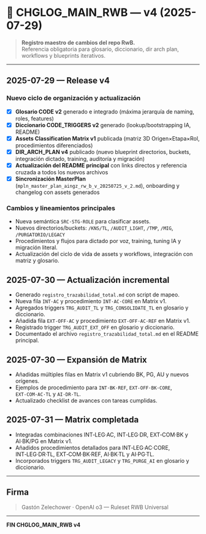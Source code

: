 # 📜 CHGLOG_MAIN_RWB — v4 (2025-07-29)
> **Registro maestro de cambios del repo RwB.**  
> Referencia obligatoria para glosario, diccionario, dir arch plan, workflows y blueprints iterativos.

---

## 2025-07-29 — Release v4

### Nuevo ciclo de organización y actualización
- [x] **Glosario CODE v2** generado e integrado (máxima jerarquía de naming, roles, features)
- [x] **Diccionario CODE_TRIGGERS v2** generado (lookup/bootstrapping IA, README)
- [x] **Assets Classification Matrix v1** publicada (matriz 3D Origen×Etapa×Rol, procedimientos diferenciados)
- [x] **DIR_ARCH_PLAN v4** publicado (nuevo blueprint directorios, buckets, integración dictado, training, auditoría y migración)
- [x] **Actualización del README principal** con links directos y referencia cruzada a todos los nuevos archivos
- [x] **Sincronización MasterPlan** (`mpln_master_plan_aingz_rw_b_v_20250725_v_2.md`), onboarding y changelog con assets generados

### Cambios y lineamientos principales
- Nueva semántica `SRC·STG·ROLE` para clasificar assets.
- Nuevos directorios/buckets: `/KNS/TL`, `/AUDIT_LIGHT`, `/TMP`, `/MIG`, `/PURGATORIO/LEGACY`
- Procedimientos y flujos para dictado por voz, training, tuning IA y migración literal.
- Actualización del ciclo de vida de assets y workflows, integración con matriz y glosario.


## 2025-07-30 — Actualización incremental
- Generado `registro_trazabilidad_total.md` con script de mapeo.
- Nueva fila `INT·AC` y procedimiento `INT·AC·CORE` en Matrix v1.
- Agregados triggers `TRG_AUDIT_TL` y `TRG_CONSOLIDATE_TL` en glosario y diccionario.
- Añadida fila `EXT‑OFF·AC` y procedimiento `EXT‑OFF·AC·REF` en Matrix v1.
- Registrado trigger `TRG_AUDIT_EXT_OFF` en glosario y diccionario.
- Documentado el archivo `registro_trazabilidad_total.md` en el README principal.

## 2025-07-30 — Expansión de Matrix

- Añadidas múltiples filas en Matrix v1 cubriendo BK, PG, AU y nuevos orígenes.
- Ejemplos de procedimiento para `INT·BK·REF`, `EXT‑OFF·BK·CORE`, `EXT‑COM·AC·TL` y `AI·DR·TL`.
- Actualizado checklist de avances con tareas cumplidas.
## 2025-07-31 — Matrix completada
- Integradas combinaciones INT‑LEG·AC, INT‑LEG·DR, EXT‑COM·BK y AI·BK/PG en Matrix v1.
- Añadidos procedimientos detallados para INT‑LEG·AC·CORE, INT‑LEG·DR·TL, EXT‑COM·BK·REF, AI·BK·TL y AI·PG·TL.
- Incorporados triggers `TRG_AUDIT_LEGACY` y `TRG_PURGE_AI` en glosario y diccionario.


---

## Firma
> Gastón Zelechower · OpenAI o3 — Ruleset RWB Universal

---

**FIN CHGLOG_MAIN_RWB v4**


